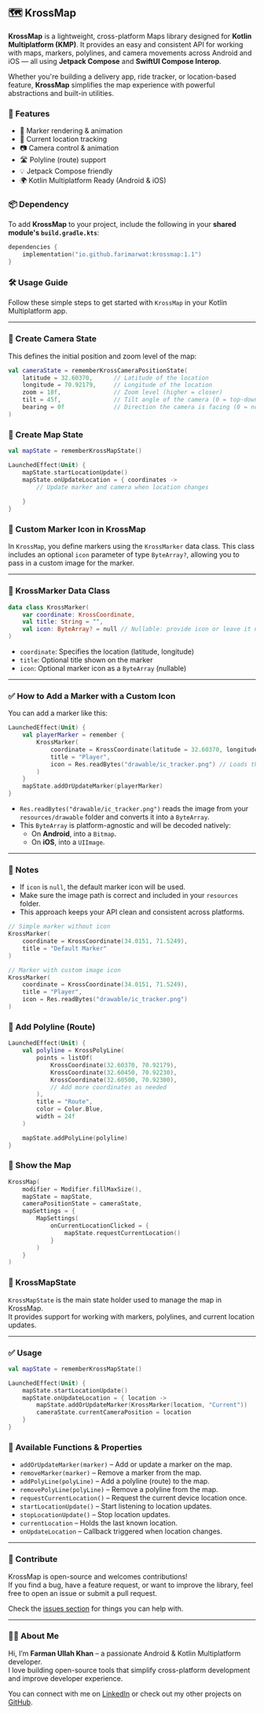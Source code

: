 ## 🗺️ KrossMap

**KrossMap** is a lightweight, cross-platform Maps library designed for **Kotlin Multiplatform (KMP)**. It provides an easy and consistent API for working with maps, markers, polylines, and camera movements across Android and iOS — all using **Jetpack Compose** and **SwiftUI Compose Interop**.

Whether you're building a delivery app, ride tracker, or location-based feature, **KrossMap** simplifies the map experience with powerful abstractions and built-in utilities.

### 🚀 Features

- 🧭 Marker rendering & animation  
- 📍 Current location tracking  
- 📷 Camera control & animation  
- 🛣️ Polyline (route) support  
- 💡 Jetpack Compose friendly  
- 🌍 Kotlin Multiplatform Ready (Android & iOS)

### 📦 Dependency

To add **KrossMap** to your project, include the following in your **shared module's `build.gradle.kts`**:

```kotlin
dependencies {
    implementation("io.github.farimarwat:krossmap:1.1")
}

```

### 🛠️ Usage Guide

Follow these simple steps to get started with `KrossMap` in your Kotlin Multiplatform app.

---

### 📝 Create Camera State

This defines the initial position and zoom level of the map:

```kotlin
val cameraState = rememberKrossCameraPositionState(
    latitude = 32.60370,      // Latitude of the location
    longitude = 70.92179,     // Longitude of the location
    zoom = 18f,               // Zoom level (higher = closer)
    tilt = 45f,               // Tilt angle of the camera (0 = top-down, 90 = side view)
    bearing = 0f              // Direction the camera is facing (0 = north)
)
```
### 📝 Create Map State

```kotlin
val mapState = rememberKrossMapState()

LaunchedEffect(Unit) {
    mapState.startLocationUpdate()
    mapState.onUpdateLocation = { coordinates ->
        // Update marker and camera when location changes
       
    }
}
```

### 📍 Custom Marker Icon in KrossMap

In `KrossMap`, you define markers using the `KrossMarker` data class. This class includes an optional `icon` parameter of type `ByteArray?`, allowing you to pass in a custom image for the marker.

---

### 🧱 KrossMarker Data Class
```kotlin
data class KrossMarker(
    var coordinate: KrossCoordinate,
    val title: String = "",
    val icon: ByteArray? = null // Nullable: provide icon or leave it null
)
```

- `coordinate`: Specifies the location (latitude, longitude)
- `title`: Optional title shown on the marker
- `icon`: Optional marker icon as a `ByteArray` (nullable)

---

### ✅ How to Add a Marker with a Custom Icon
You can add a marker like this:

```kotlin
LaunchedEffect(Unit) {
    val playerMarker = remember {
        KrossMarker(
            coordinate = KrossCoordinate(latitude = 32.60370, longitude = 70.92179),
            title = "Player",
            icon = Res.readBytes("drawable/ic_tracker.png") // Loads the image as ByteArray
        )
    }
    mapState.addOrUpdateMarker(playerMarker)
}
```

- `Res.readBytes("drawable/ic_tracker.png")` reads the image from your `resources/drawable` folder and converts it into a `ByteArray`.
- This `ByteArray` is platform-agnostic and will be decoded natively:
  - On **Android**, into a `Bitmap`.
  - On **iOS**, into a `UIImage`.

---

### 📝 Notes
- If `icon` is `null`, the default marker icon will be used.
- Make sure the image path is correct and included in your `resources` folder.
- This approach keeps your API clean and consistent across platforms.

```kotlin
// Simple marker without icon
KrossMarker(
    coordinate = KrossCoordinate(34.0151, 71.5249),
    title = "Default Marker"
)

// Marker with custom image icon
KrossMarker(
    coordinate = KrossCoordinate(34.0151, 71.5249),
    title = "Player",
    icon = Res.readBytes("drawable/ic_tracker.png")
)
```

### 📝 Add Polyline (Route)

```kotlin
LaunchedEffect(Unit) {
    val polyline = KrossPolyLine(
        points = listOf(
            KrossCoordinate(32.60370, 70.92179),
            KrossCoordinate(32.60450, 70.92230),
            KrossCoordinate(32.60500, 70.92300),
            // Add more coordinates as needed
        ),
        title = "Route",
        color = Color.Blue,
        width = 24f
    )

    mapState.addPolyLine(polyline)
}
```

###  📝 Show the Map

```kotlin
KrossMap(
    modifier = Modifier.fillMaxSize(),
    mapState = mapState,
    cameraPositionState = cameraState,
    mapSettings = {
        MapSettings(
            onCurrentLocationClicked = {
                mapState.requestCurrentLocation()
            }
        )
    }
)
```

### 🧩 KrossMapState

`KrossMapState` is the main state holder used to manage the map in KrossMap.  
It provides support for working with markers, polylines, and current location updates.

---

### ✅ Usage

```kotlin
val mapState = rememberKrossMapState()

LaunchedEffect(Unit) {
    mapState.startLocationUpdate()
    mapState.onUpdateLocation = { location ->
        mapState.addOrUpdateMarker(KrossMarker(location, "Current"))
        cameraState.currentCameraPosition = location
    }
}
```
### 🔧 Available Functions & Properties

- `addOrUpdateMarker(marker)` – Add or update a marker on the map.
- `removeMarker(marker)` – Remove a marker from the map.
- `addPolyLine(polyLine)` – Add a polyline (route) to the map.
- `removePolyLine(polyLine)` – Remove a polyline from the map.
- `requestCurrentLocation()` – Request the current device location once.
- `startLocationUpdate()` – Start listening to location updates.
- `stopLocationUpdate()` – Stop location updates.
- `currentLocation` – Holds the last known location.
- `onUpdateLocation` – Callback triggered when location changes.

---

### 🤝 Contribute

KrossMap is open-source and welcomes contributions!  
If you find a bug, have a feature request, or want to improve the library, feel free to open an issue or submit a pull request.

Check the [issues section](https://github.com/farimarwat/krossmap/issues) for things you can help with.

---

### 👨‍💻 About Me

Hi, I’m **Farman Ullah Khan** – a passionate Android & Kotlin Multiplatform developer.  
I love building open-source tools that simplify cross-platform development and improve developer experience.

You can connect with me on [LinkedIn](https://www.linkedin.com/in/farman-ullah-marwat-a02859196/) or check out my other projects on [GitHub](https://github.com/farimarwat).

